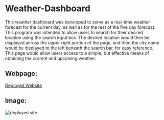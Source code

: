 # Weather-Dashboard

This weather dashboard was developed to serve as a real-time weather forecast for the current day, as well as for the rest of the five day forecast. This program was intended to allow users to search for their desired location using the search input box. The desired location would then be displayed across the upper right portion of the page, and then the city name would be displayed to the left beneath the search bar, for easy reference. This page would allow users access to a simple, but effective means of obtaining the current and upcoming weather.

## Webpage:
[Deployed Website](https://averyjbrown2.github.io/Weather-Dashboard//)


## Image:

![deployed site](./Assets/Image1.png)

